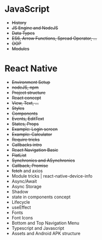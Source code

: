 # JavaScript
- ~~History~~
- ~~JS Engine and NodeJS~~
- ~~Data Types~~
- ~~ES6, Arrow Functions, Spread Operator, ...~~
- ~~OOP~~
- ~~Modules~~
   
# React Native
- ~~Environment Setup~~
- ~~nodeJS, npm~~
- ~~Project structure~~
- ~~React concept~~
- ~~View, Text, ...~~
- ~~Styles~~
- ~~Components~~
- ~~Events, EditText~~
- ~~States, Props~~
- ~~Example: Login screen~~
- ~~Example: Calculator~~
- ~~Require tricks~~
- ~~Callbacks intro~~
- ~~React Navigation Basic~~
- ~~FlatList~~
- ~~Synchronies and ASynchronies~~
- ~~Callback, Promise~~
- ~~fetch~~ and axios
- Module tricks | react-native-device-info
- Async/Await
- Async Storage
- Shadow
- state in components concept
- Lifecycle
- useEffect
- Fonts
- Font Icons
- Bottom and Top Navigation Menu
- Typescript and Javascript
- Assets and Android APK structure